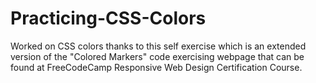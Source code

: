 # Practicing-CSS-Colors
Worked on CSS colors thanks to this self exercise which is an extended version of the "Colored Markers" code exercising webpage that can be found at FreeCodeCamp Responsive Web Design Certification Course.
